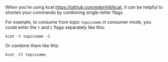 When you're using kcat https://github.com/edenhill/kcat, it can be helpful to shorten your commands
by combining single-letter flags.

For example, to consume from topic `topicname` in consumer mode, you could enter the 
`t` and `C` flags separately like this:

```
kcat -t topicname -C    
```
Or combine them like this: 

```
kcat -Ct topicname    
```